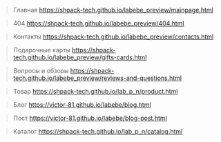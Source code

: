 
>Главная https://shpack-tech.github.io/labebe_preview/mainpage.html

>404 https://shpack-tech.github.io/labebe_preview/404.html

>Контакты https://shpack-tech.github.io/labebe_preview/contacts.html

>Подарочные карты https://shpack-tech.github.io/labebe_preview/gifts-cards.html

>Вопросы и обзоры https://shpack-tech.github.io/labebe_preview/reviews-and-questions.html

>Товар https://shpack-tech.github.io/lab_p_n/product.html

>Блог https://victor-81.github.io/labebe/blog.html

>Пост https://victor-81.github.io/labebe/blog-post.html

>Каталог https://shpack-tech.github.io/lab_p_n/catalog.html

